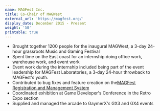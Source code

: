 ```yaml
---
name: MAGFest Inc.
title: Co-Chair of MAGWest
external_url: 'https://magfest.org/'
display_date: December 2015 - Present
weight: '50'
printable: true
---
```

* Brought together 1200 people for the inaugural MAGWest, a 3-day 24-hour grassroots Music and Gaming Festival
* Spent time on the East coast for an internship doing office work, warehouse work, and event work
* Event work during the internship included being part of the event leadership for MAGFest Laboratories, a 3-day 24-hour throwback to MAGFest's youth.
* Contributed to bug fixes and feature creation on the[MAGFest Registration and Management System](https://github.com/magfest/ubersystem)
* Coordinated exhibition at Game Developer's Conference in the Retro Expo section
* Supplied and managed the arcade to GaymerX's GX3 and GX4 events
